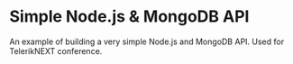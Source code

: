 # Simple Node.js & MongoDB API

An example of building a very simple Node.js and MongoDB API. Used for TelerikNEXT conference.
